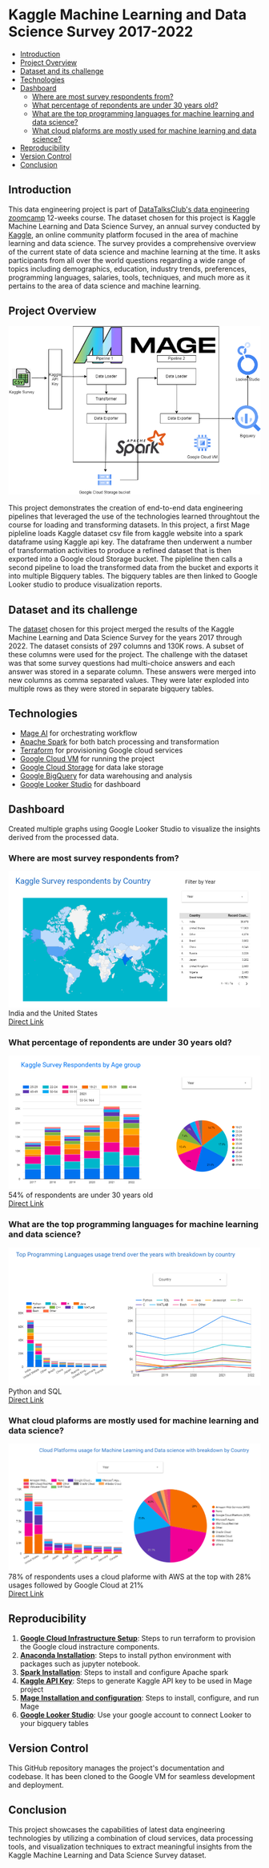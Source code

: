 <!-- omit in toc -->
# Kaggle Machine Learning and Data Science Survey 2017-2022

- [Introduction](#introduction)
- [Project Overview](#project-overview)
- [Dataset and its challenge](#dataset-and-its-challenge)
- [Technologies](#technologies)
- [Dashboard](#dashboard)
  - [Where are most survey respondents from?](#where-are-most-survey-respondents-from)
  - [What percentage of repondents are under 30 years old?](#what-percentage-of-repondents-are-under-30-years-old)
  - [What are the top programming languages for machine learning and data science?](#what-are-the-top-programming-languages-for-machine-learning-and-data-science)
  - [What cloud plaforms are mostly used for machine learning and data science?](#what-cloud-plaforms-are-mostly-used-for-machine-learning-and-data-science)
- [Reproducibility](#reproducibility)
- [Version Control](#version-control)
- [Conclusion](#conclusion)


## Introduction
This data engineering project is part of [DataTalksClub's data engineering zoomcamp](https://github.com/DataTalksClub/data-engineering-zoomcamp) 12-weeks course. The dataset chosen for this project is Kaggle Machine Learning and Data Science Survey, an annual survey conducted by [Kaggle](http://www.kaggle.com), an online community platform focused in the area of machine learning and data science. The survey provides a comprehensive overview of the current state of data science and machine learning at the time. It asks participants from all over the world questions regarding a wide range of topics including demographics, education, industry trends, preferences, programming languages, salaries, tools, techniques, and much more as it pertains to the area of data science and machine learning.


## Project Overview
![kaggle_pipeline](images/Kaggle_pipeline.png)
 
 This project demonstrates the creation of end-to-end data engineering pipelines that leveraged the use of the technologies learned throughtout the course for loading and transforming datasets. In this project, a first Mage pipleline loads Kaggle dataset csv file from kaggle website into a spark dataframe using Kaggle api key. The dataframe then underwent a number of transformation activities to produce a refined dataset that is then exported into a Google cloud Storage bucket. The pipleline then calls a second pipeline to load the transformed data from the bucket and exports it into multiple Bigquery tables. The bigquery tables are then linked to Google Looker studio to produce visualization reports.

## Dataset and its challenge
The [dataset](https://www.kaggle.com/datasets/adenrajput/merged-kaggle-survey-data) chosen for this project merged the results of the Kaggle Machine Learning and Data Science Survey for the years 2017 through 2022. The dataset consists of 297 columns and 130K rows. A subset of these columns were used for the project. The challenge with the dataset was that some survey questions had multi-choice answers and each answer was stored in a separate column. These answers were merged into new columns as comma separated values. They were later exploded into multiple rows as they were stored in separate bigquery tables.

## Technologies
* [Mage AI](https://www.mage.ai/) for orchestrating workflow
* [Apache Spark](https://spark.apache.org/) for both batch processing and transformation
* [Terraform](https://www.terraform.io/) for provisioning Google cloud services
* [Google Cloud VM](https://console.cloud.google.com/compute) for running the project
* [Google Cloud Storage](https://cloud.google.com/storage) for data lake storage
* [Google BigQuery](https://console.cloud.google.com/bigquery) for data warehousing and analysis
* [Google Looker Studio](https://lookerstudio.google.com/overview) for dashboard


## Dashboard
Created multiple graphs using Google Looker Studio to visualize the insights derived from the processed data.
### Where are most survey respondents from?
![](dashboard/images/dashboard1.png)
India and the United States  
[Direct Link](https://lookerstudio.google.com/reporting/9564c465-921f-4448-8bd0-36223290679d)

### What percentage of repondents are under 30 years old?
![](dashboard/images/dashboard2.png)
54% of respondents are under 30 years old  
[Direct Link](https://lookerstudio.google.com/reporting/9564c465-921f-4448-8bd0-36223290679d)

### What are the top programming languages for machine learning and data science?
![](dashboard/images/dashboard3.png)
Python and SQL  
[Direct Link](https://lookerstudio.google.com/reporting/473f0cc0-5433-4f5b-a6ad-467ee66e4bfb)

### What cloud plaforms are mostly used for machine learning and data science?
![](dashboard/images/dashboard4.png)
78% of respondents uses a cloud plaforme with AWS at the top with 28% usages followed by Google Cloud at 21%  
[Direct Link](https://lookerstudio.google.com/reporting/1d769c65-7476-4d29-9aa0-ccef4d551c9f)

## Reproducibility
1. [**Google Cloud Infrastructure Setup**](terraform/terraform.md): Steps to run terraform to provision the Google cloud instracture components. 
2. [**Anaconda Installation**](anaconda/anaconda.md): Steps to install python environment with packages such as jupyter notebook.
3. [**Spark Installation**](spark/spark.md): Steps to install and configure Apache spark
4. [**Kaggle API Key**](kaggle/kaggle.md): Steps to generate Kaggle API key to be used in Mage project
5. [**Mage Installation and configuration**](mage/mage.md): Steps to install, configure, and run Mage
6. [**Google Looker Studio**](https://lookerstudio.google.com/overview): Use your google account to connect Looker to your bigquery tables

## Version Control
This GitHub repository manages the project's documentation and codebase. It has been cloned to the Google VM for seamless development and deployment.

## Conclusion

This project showcases the capabilities of latest data engineering technologies by utilizing a combination of cloud services, data processing tools, and visualization techniques to extract meaningful insights from the Kaggle Machine Learning and Data Science Survey dataset.